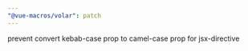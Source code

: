 ```yaml
---
"@vue-macros/volar": patch
---
```


prevent convert kebab-case prop to camel-case prop for jsx-directive
  
